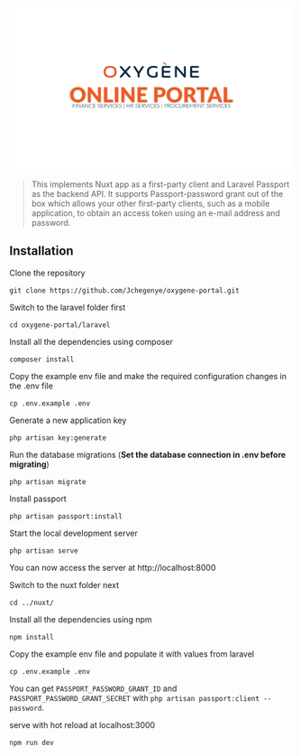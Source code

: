 <p align="center">
    <img src="https://github.com/Jchegenye/oxygene-portal/blob/main/cover.png" alt="Nuxt & Laravel Application">
</p>

> This implements Nuxt app as a first-party client and Laravel Passport as the backend API. It supports Passport-password grant out of the box which allows your other first-party clients, such as a mobile application, to obtain an access token using an e-mail address and password.

## Installation

Clone the repository

    git clone https://github.com/Jchegenye/oxygene-portal.git

Switch to the laravel folder first

    cd oxygene-portal/laravel

Install all the dependencies using composer

    composer install

Copy the example env file and make the required configuration changes in the .env file

    cp .env.example .env

Generate a new application key

    php artisan key:generate

Run the database migrations (**Set the database connection in .env before migrating**)

    php artisan migrate

Install passport

    php artisan passport:install

Start the local development server

    php artisan serve

You can now access the server at http://localhost:8000

Switch to the nuxt folder next

    cd ../nuxt/

Install all the dependencies using npm

    npm install

Copy the example env file and populate it with values from laravel

    cp .env.example .env

You can get `PASSPORT_PASSWORD_GRANT_ID` and `PASSPORT_PASSWORD_GRANT_SECRET` with `php artisan passport:client --password`.

serve with hot reload at localhost:3000

    npm run dev
